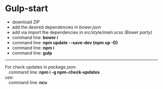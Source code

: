 # Gulp-start

<ul>
  <li>download ZIP</li>
  <li>add the desired dependencies in <i>bower.json</i></li>
  <li>add via import the dependencies in <i>src/style/main.scss (Bower party)</i></li>
  <li>command line: <strong>bower i</strong></li>
  <li>command line: <strong>npm update --save-dev (npm up -D)</strong></li>
  <li>command line: <strong>npm i</strong></li>
  <li>command line: <strong>gulp</strong></li>
</ul>
<hr>
For check updates in <i>package.json</i>:<br>
&nbsp;&nbsp;&nbsp;command line: <strong>npm i -g npm-check-updates</strong><br>
use:<br>
&nbsp;&nbsp;&nbsp;command line: <strong>ncu</strong>
